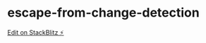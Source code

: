 # escape-from-change-detection

[Edit on StackBlitz ⚡️](https://stackblitz.com/edit/angular-ivy-rq57j5)